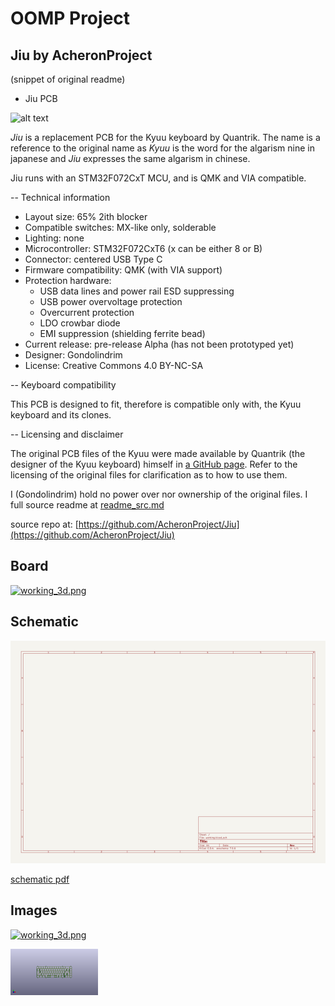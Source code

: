 # OOMP Project  
## Jiu  by AcheronProject  
  
(snippet of original readme)  
  
- Jiu PCB  
  
![alt text](https://raw.githubusercontent.com/Gondolindrim/acheronLibrary/master/graphics/acheronReadme.png "Acheron Logo")  
  
*Jiu* is a replacement PCB for the Kyuu keyboard by Quantrik. The name is a reference to the original name as *Kyuu* is the word for the algarism nine in japanese and *Jiu* expresses the same algarism in chinese.  
  
Jiu runs with an STM32F072CxT MCU, and is QMK and VIA compatible.  
  
-- Technical information  
  
- Layout size: 65% 2ith blocker  
- Compatible switches: MX-like only, solderable  
- Lighting: none  
- Microcontroller: STM32F072CxT6 (x can be either 8 or B)  
- Connector: centered USB Type C  
- Firmware compatibility: QMK (with VIA support)  
- Protection hardware:  
  * USB data lines and power rail ESD suppressing  
  * USB power overvoltage protection  
  * Overcurrent protection  
  * LDO crowbar diode  
  * EMI suppression (shielding ferrite bead)  
- Current release: pre-release Alpha (has not been prototyped yet)  
- Designer: Gondolindrim  
- License: Creative Commons 4.0 BY-NC-SA  
  
-- Keyboard compatibility  
  
This PCB is designed to fit, therefore is compatible only with, the Kyuu keyboard and its clones.  
  
-- Licensing and disclaimer  
  
The original PCB files of the Kyuu were made available by Quantrik (the designer of the Kyuu keyboard) himself in [a GitHub page](https://github.com/Quantrik/Kyuu). Refer to the licensing of the original files for clarification as to how to use them.  
  
I (Gondolindrim) hold no power over nor ownership of the original files. I   
  full source readme at [readme_src.md](readme_src.md)  
  
source repo at: [https://github.com/AcheronProject/Jiu](https://github.com/AcheronProject/Jiu)  
## Board  
  
[![working_3d.png](working_3d_600.png)](working_3d.png)  
## Schematic  
  
[![working_schematic.png](working_schematic_600.png)](working_schematic.png)  
  
[schematic pdf](working_schematic.pdf)  
## Images  
  
[![working_3d.png](working_3d_140.png)](working_3d.png)  
  
[![working_3d_front.png](working_3d_front_140.png)](working_3d_front.png)  
